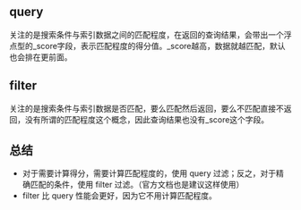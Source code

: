 ## query

关注的是搜索条件与索引数据之间的匹配程度，在返回的查询结果，会带出一个浮点型的_score字段，表示匹配程度的得分值。_score越高，数据就越匹配，默认也会排在更前面。



## filter

关注的是搜索条件与索引数据是否匹配，要么匹配然后返回，要么不匹配直接不返回，没有所谓的匹配程度这个概念，因此查询结果也没有_score这个字段。



## 总结

- 对于需要计算得分，需要计算匹配程度的，使用 query 过滤；反之，对于精确匹配的条件，使用 filter 过滤。（官方文档也是建议这样使用）
- filter 比 query 性能会更好，因为它不用计算匹配程度。